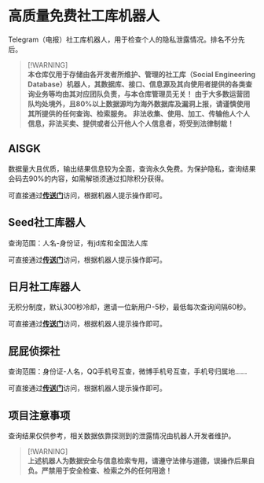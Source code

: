 # 高质量免费社工库机器人

Telegram（电报）社工库机器人，用于检查个人的隐私泄露情况。排名不分先后。

> [!WARNING]\
> **本仓库仅用于存储由各开发者所维护、管理的社工库（Social Engineering Database）机器人，其数据库、接口、信息源及其向使用者提供的各类查询业务等均由其对应团队负责，与本仓库管理员无关！**
> **由于大多数运营团队均处境外，且80%以上数据源均为海外数据库及漏洞上报，请谨慎使用其所提供的任何查询、检索服务。**
> **非法收集、使用、加工、传输他人个人信息，非法买卖、提供或者公开他人个人信息者，将受到法律制裁！**

## AISGK
数据量大且优质，输出结果信息较为全面，查询永久免费。为保护隐私，查询结果会码去90%的内容，如需解锁须通过扣除积分获得。

可直接通过[**传送门**](http://t.me/aishegongkubot?start=AISGK_325JZGWP)访问，根据机器人提示操作即可。

## Seed社工库器人
查询范围：人名-身份证，有jd库和全国法人库

可直接通过[**传送门**](https://t.me/SeedSGKBOT?start=0nr658ofr)访问，根据机器人提示操作即可。

## 日月社工库器人
无积分制度，默认300秒冷却，邀请一位新用户-5秒，最低每次查询间隔60秒。

可直接通过[**传送门**](https://t.me/RYSGKBOT?start=6781058433)访问，根据机器人提示操作即可。

## 屁屁侦探社
查询范围：身份证-人名，QQ手机号互查，微博手机号互查，手机号归属地……

可直接通过[**传送门**](http://t.me/ppsgk_bot?start=6781058433)访问，根据机器人提示操作即可。

## 项目注意事项

查询结果仅供参考，相关数据依靠探测到的泄露情况由机器人开发者维护。

> [!WARNING]\
> **上述机器人为数据安全与信息检索专用，请遵守法律与道德，误操作后果自负。严禁用于安全检查、检索之外的任何用途！**

